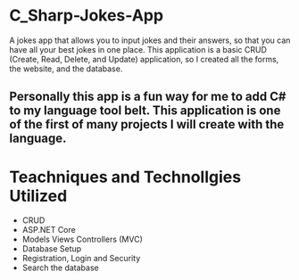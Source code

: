 # C_Sharp-Jokes-App
A jokes app that allows you to input jokes and their answers, so that you can have all your best jokes in one place. This application is a basic CRUD (Create, Read, Delete, and Update) application, so I created all the forms, the website, and the database.

## Personally this app is a fun way for me to add C# to my language tool belt. This application is one of the first of many projects I will create with the language.

# Teachniques and Technollgies Utilized
- CRUD
- ASP.NET Core
- Models Views Controllers (MVC)
- Database Setup
- Registration, Login and Security
- Search the database
